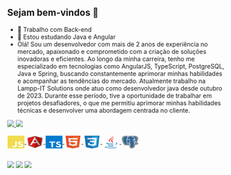 ## Sejam bem-vindos 👋
- 🔭 Trabalho com Back-end
- 🌱 Estou estudando Java e Angular
- Olá! Sou um desenvolvedor com mais de 2 anos de experiência no mercado, apaixonado e comprometido com a criação de soluções inovadoras e eficientes. Ao longo da minha carreira, tenho me especializado em tecnologias como AngularJS, TypeScript, PostgreSQL, Java e Spring, buscando constantemente aprimorar minhas habilidades e acompanhar as tendências do mercado. Atualmente trabalho na Lampp-IT Solutions onde atuo como desenvolvedor java desde outubro de 2023. Durante esse período, tive a oportunidade de trabalhar em projetos desafiadores, o que me permitiu aprimorar minhas habilidades técnicas e desenvolver uma abordagem centrada no cliente.
 <div>
  <a href="https://github.com/osvaldomoura">
  <img height="180em" src="https://github-readme-stats.vercel.app/api?username=osvaldomoura&show_icons=true&theme=dark&include_all_commits=true&count_private=true"/>
  <img height="180em" src="https://github-readme-stats.vercel.app/api/top-langs/?username=osvaldomoura&layout=compact&langs_count=7&theme=dark"/>
</div>
<div style="display: inline_block"><br>
  <img align="center" alt="osvaldo-Js" height="30" width="40" src="https://raw.githubusercontent.com/devicons/devicon/master/icons/javascript/javascript-plain.svg">
  <img align="center" alt="osvaldo-Ang" height="30" width="40" src="https://raw.githubusercontent.com/devicons/devicon/master/icons/angularjs/angularjs-original.svg">
  <img align="center" alt="osvaldo-Ts" height="30" width="40" src="https://raw.githubusercontent.com/devicons/devicon/master/icons/typescript/typescript-plain.svg">
  <img align="center" alt="osvaldo-HTML" height="30" width="40" src="https://raw.githubusercontent.com/devicons/devicon/master/icons/html5/html5-original.svg">
  <img align="center" alt="osvaldo-CSS" height="30" width="40" src="https://raw.githubusercontent.com/devicons/devicon/master/icons/css3/css3-original.svg">
  <img align="center" alt="osvaldo-Java" height="30" width="40" src="https://raw.githubusercontent.com/devicons/devicon/master/icons/java/java-original.svg">
  <img align="center" alt="osvaldo-Postgresql" height="30" width="40" src="https://raw.githubusercontent.com/devicons/devicon/master/icons/postgresql/postgresql-original.svg">
</div>
  
  ##
 
<div> 
  <a href="https://instagram.com/mouradeveloper" target="_blank"><img src="https://img.shields.io/badge/-Instagram-%23E4405F?style=for-the-badge&logo=instagram&logoColor=white" target="_blank"></a>
  <a href = "mailto:mouradeveloper@gmail.com"><img src="https://img.shields.io/badge/Gmail-D14836?style=for-the-badge&logo=gmail&logoColor=white" target="_blank"></a>
  <a href="https://www.linkedin.com/in/osvaldo-moura-7a767a16a/" target="_blank"><img src="https://img.shields.io/badge/-LinkedIn-%230077B5?style=for-the-badge&logo=linkedin&logoColor=white" target="_blank"></a> 
 
  
 
</div>
